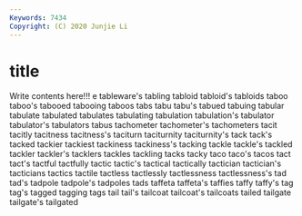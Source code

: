 ```yaml
---
Keywords: 7434
Copyright: (C) 2020 Junjie Li
---
```


# title

Write contents here!!!
e 
tableware's
tabling 
tabloid 
tabloid's 
tabloids 
taboo 
taboo's 
tabooed 
tabooing 
taboos 
tabs
tabu 
tabu's 
tabued 
tabuing 
tabular 
tabulate 
tabulated 
tabulates 
tabulating 
tabulation
tabulation's 
tabulator 
tabulator's 
tabulators 
tabus 
tachometer 
tachometer's 
tachometers 
tacit 
tacitly
tacitness 
tacitness's 
taciturn 
taciturnity 
taciturnity's 
tack 
tack's 
tacked 
tackier 
tackiest
tackiness 
tackiness's 
tacking 
tackle 
tackle's 
tackled 
tackler 
tackler's 
tacklers 
tackles
tackling 
tacks 
tacky 
taco 
taco's 
tacos 
tact 
tact's 
tactful 
tactfully
tactic 
tactic's 
tactical 
tactically 
tactician 
tactician's 
tacticians 
tactics 
tactile 
tactless
tactlessly 
tactlessness 
tactlessness's 
tad 
tad's 
tadpole 
tadpole's 
tadpoles 
tads 
taffeta
taffeta's 
taffies 
taffy 
taffy's 
tag 
tag's 
tagged 
tagging 
tags 
tail
tail's 
tailcoat 
tailcoat's 
tailcoats 
tailed 
tailgate 
tailgate's 
tailgated 
